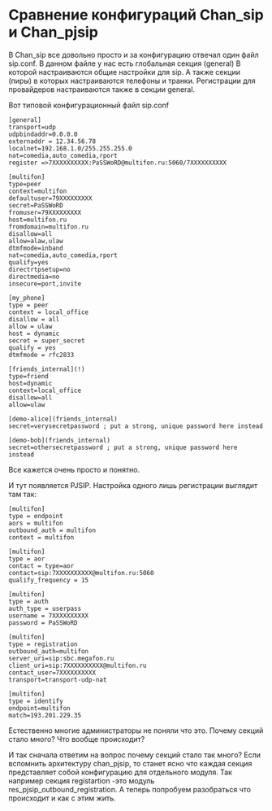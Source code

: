 # Сравнение конфигураций Chan\_sip и Сhan\_pjsip

В Chan\_sip все довольно просто и за конфигурацию отвечал один файл sip.conf. В данном файле у нас есть глобальная секция \(general\) В которой настраиваются общие настройки для sip. А также секции \(пиры\) в которых настраиваются телефоны и транки. Регистрации для провайдеров настраиваются также в секции general.

Вот типовой конфигурационный файл sip.conf

```text
[general]
transport=udp
udpbindaddr=0.0.0.0
externaddr = 12.34.56.78
localnet=192.168.1.0/255.255.255.0
nat=comedia,auto_comedia,rport
register =>7XXXXXXXXXX:PaSSWoRD@multifon.ru:5060/7XXXXXXXXXX

[multifon]
type=peer
context=multifon
defaultuser=79XXXXXXXXX
secret=PaSSWoRD
fromuser=79XXXXXXXXX
host=multifon.ru
fromdomain=multifon.ru
disallow=all
allow=alaw,ulaw
dtmfmode=inband
nat=comedia,auto_comedia,rport
qualify=yes
directrtpsetup=no
directmedia=no
insecure=port,invite

[my_phone]
type = peer
context = local_office
disallow = all
allow = ulaw
host = dynamic
secret = super_secret
qualify = yes
dtmfmode = rfc2833

[friends_internal](!)
type=friend
host=dynamic
context=local_office
disallow=all
allow=ulaw

[demo-alice](friends_internal)
secret=verysecretpassword ; put a strong, unique password here instead

[demo-bob](friends_internal)
secret=othersecretpassword ; put a strong, unique password here instead

```

Все кажется очень просто и понятно.

И тут появляется PJSIP. Настройка одного лишь регистрации выглядит там так:

```text
[multifon]
type = endpoint
aors = multifon
outbound_auth = multifon
context = multifon
 
[multifon]
type = aor
contact = type=aor
contact=sip:7XXXXXXXXXX@multifon.ru:5060
qualify_frequency = 15
 
[multifon]
type = auth
auth_type = userpass
username = 7XXXXXXXXXX
password = PaSSWoRD
 
[multifon]
type = registration
outbound_auth=multifon
server_uri=sip:sbc.megafon.ru
client_uri=sip:7XXXXXXXXXX@multifon.ru
contact_user=7XXXXXXXXXX
transport=transport-udp-nat
 
[multifon]
type = identify
endpoint=multifon
match=193.201.229.35

```

  
 Естественно многие администраторы не поняли что это. Почему секций стало много? Что вообще происходит?

И так сначала ответим на вопрос почему секций стало так много? Если вспомнить архитектуру chan\_pjsip, то станет ясно что каждая секция представляет собой конфигурацию для отдельного модуля. Так например секция registartion -это модуль  res\_pjsip\_outbound\_registration.  А теперь попробуем разобраться что происходит и как с этим жить. 

